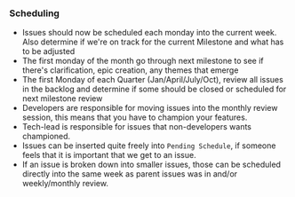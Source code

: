 ### Scheduling

* Issues should now be scheduled each monday into the current week.  Also determine if we're on track for the current Milestone and what has to be adjusted
* The first monday of the month go through next milestone to see if there's clarification, epic creation, any themes that emerge
* The first Monday of each Quarter (Jan/April/July/Oct), review all issues in the backlog and determine if some should be closed or scheduled for next milestone review
* Developers are responsible for moving issues into the monthly review session, this means that you have to champion your features.
* Tech-lead is responsible for issues that non-developers wants championed.
* Issues can be inserted quite freely into `Pending Schedule`, if someone feels that it is important that we get to an issue.
* If an issue is broken down into smaller issues, those can be scheduled directly into the same week as parent issues was in and/or weekly/monthly review.